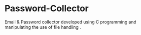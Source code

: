 # Password-Collector
Email &amp; Password collector developed using C programming and manipulating the use of file handling .
